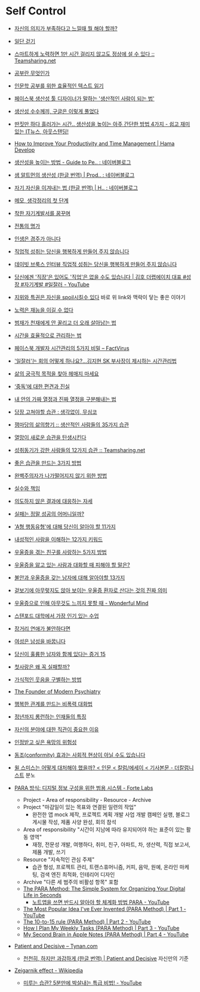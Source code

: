Self Control
============
* [자신의 의지가 부족하다고 느낄때 뭘 해야 할까?](http://newspeppermint.com/2015/03/30/willpowerisntenough/)
* [일단 걷기](http://www.huffingtonpost.kr/mintae-kim/story_b_6989244.html)
* [스마트하게 노력하면 1만 시간 걸리지 않고도 정상에 설 수 있다 :: Teamsharing.net](https://teamsharing.net/151)
* [공부란 무엇인가](http://ppss.kr/archives/44596)
* [인문학 공부를 위한 효율적인 텍스트 읽기](http://slownews.kr/40821)
* [페이스북 생산성 툴 디자이너가 말하는 '생산적인 사람이 되는 법'](http://www.huffingtonpost.kr/2015/05/19/story_n_7310890.html)
* [생산성 수수께끼, 구글은 이렇게 풀었다](http://news.joins.com/article/21212332)
* [딴짓만 하다 흘러가는 시간.. 생산성을 높이는 아주 간단한 방법 4가지 - 쉽고 재미있는 IT뉴스, 아웃스탠딩!](https://outstanding.kr/time20230321)
* [How to Improve Your Productivity and Time Management | Hama Develop](https://www.hamadevelop.me/time/)
* [생산성을 높이는 방법 - Guide to Pe.. : 네이버블로그](https://blog.naver.com/bizucafe/223071723556)
* [샘 알트먼의 생산성 (한글 번역) | Prod.. : 네이버블로그](https://blog.naver.com/bizucafe/223108381378)
* [자기 자신을 이겨내는 법 (한글 번역) | H.. : 네이버블로그](https://blog.naver.com/bizucafe/223072083549)
* [메모, 생각정리의 첫 단계](http://ppss.kr/archives/37385)
* [착한 자기계발서를 꿈꾸며](http://ppss.kr/archives/20017)
* [전통의 명가](http://ppss.kr/archives/46738)
* [인생은 경주가 아니다](http://ppss.kr/archives/23996)
* [직업적 성취는 당신을 행복하게 만들어 주지 않습니다](http://ppss.kr/archives/48629)
* [데이빗 브룩스 인터뷰 직업적 성취는 당신을 행복하게 만들어 주지 않습니다](http://newspeppermint.com/2015/04/19/road-to-character/)
* [당신에겐 '직장'은 있어도 '직업'은 없을 수도 있습니다 | 김호 더랩에이치 대표 #성장 #자기계발 #일잘러 - YouTube](https://www.youtube.com/watch?v=600GX4LtZe4)
* [지위와 특권은 자신을 spoil시킬수 있다](https://www.linkedin.com/posts/soojung-shin-30398b75_%EC%A7%80%EC%9C%84%EC%99%80-%ED%8A%B9%EA%B6%8C%EC%9D%80-%EC%9E%90%EC%8B%A0%EC%9D%84-spoil%EC%8B%9C%ED%82%AC%EC%88%98-%EC%9E%88%EB%8B%A4-1-%EC%96%BC%EB%A7%88%EC%A0%84-%EB%AF%B8%EA%B5%AD%EC%97%90%EC%84%9C-activity-7027787685809332224-5AJd/) 바로 위 link와 맥락이 닿는 좋은 이야기
* [노력은 재능을 이길 수 없다](http://www.huffingtonpost.kr/wonseok-lee/story_b_7683792.html)
* [범재가 천재에게 안 꿀리고 더 오래 살아남는 법](https://drive.google.com/open?id=1b4vXBDB-8qwDedwVkB_mzMoJR7fnNDbn)
* [시간을 효율적으로 관리하는 법](http://ppss.kr/archives/52698)
* [페이스북 개발자 시간관리의 5가지 비밀 – FactVirus](https://factvirus.co.kr/archives/22052)
* ['일잘러'는 회의 어떻게 하나요?…김지현 SK 부사장이 제시하는 시간관리법](https://www.bloter.net/newsView/blt202204290052)
* [삶의 궁극적 목적을 찾아 헤매지 마세요](http://ppss.kr/archives/48575)
* [‘중독’에 대한 편견과 진실](http://ppss.kr/archives/55339)
* [내 안의 가짜 열정과 진짜 열정을 구분해내는 법](http://www.huffingtonpost.kr/polangpolang-/story_b_8192992.html)

* [당장 고쳐야할 습관 : 생각없이, 무심코](http://www.venturesquare.net/580721)
* [잼마당의 삶의향기 :: 생산적인 사람들의 35가지 습관](https://lifeshin.tistory.com/269)
* [열망이 새로운 습관을 탄생시킨다](https://blog.naver.com/justalive/220201060836)
* [성취동기가 강한 사람들의 12가지 습관 :: Teamsharing.net](https://teamsharing.net/152)
* [좋은 습관을 만드는 3가지 방법](http://moneyman.kr/archives/711)

* [완벽주의자가 나가떨어지지 않기 위한 방법](http://www.huffingtonpost.kr/2015/08/06/story_n_7945280.html)
* [실수와 책임](http://www.huffingtonpost.kr/soeun-lee/story_b_7112508.html)
* [의도하지 않은 결과에 대응하는 자세](http://www.huffingtonpost.kr/woojung-kim/story_b_7105664.html)
* [실패는 정말 성공의 어머니일까?](https://brunch.co.kr/@forpeople/38)

* ['A형 행동유형'에 대해 당신이 알아야 할 11가지](http://www.huffingtonpost.kr/2015/05/20/story_n_7339530.html)
* [내성적인 사람을 이해하는 12가지 키워드](http://www.huffingtonpost.kr/2015/04/24/story_n_7133818.html)
* [우울증을 겪는 친구를 사랑하는 5가지 방법](http://www.huffingtonpost.kr/mary-katherine-backstrom/depressed_b_6998340.html)
* [우울증을 앓고 있는 사람과 대화할 때 피해야 할 말은?](http://newspeppermint.com/2015/04/07/what-not-to-say-depression/)
* [불안과 우울증을 갖는 남자에 대해 알아야할 13가지](http://www.huffingtonpost.kr/2015/09/17/story_n_8150314.html)
* [겉보기에 아무렇지도 않아 보이는 우울증 환자로 산다는 것의 진짜 의미](https://www.huffingtonpost.kr/entry/story_kr_5c207f14e4b0407e907caca4)
* [우울증으로 인해 아무것도 느끼지 못할 때 - Wonderful Mind](https://wonderfulmind.co.kr/when-you-dont-feel-anything-during-depression/)

* [스탠포드 대학에서 가장 인기 있는 수업](http://newspeppermint.com/2015/04/05/stanfords-most-popular-class/)

* [장거리 연애가 불안하다면](http://www.huffingtonpost.kr/bogyoung-kim-/story_b_7002810.html)
* [여성은 남성을 바꿉니다](http://newspeppermint.com/2015/04/08/how-women-change-men/)
* [당신이 훌륭한 남자와 함께 있다는 증거 15](http://www.huffingtonpost.kr/james-michael-sama/story_b_7030042.html)
* [첫사랑은 왜 꼭 실패할까?](http://ppss.kr/archives/37367)

* [가식적인 웃음을 구별하는 방법](http://newspeppermint.com/2015/04/12/distinguish-fake-smiles/)
* [The Founder of Modern Psychiatry](http://www.historytoday.com/ray-cavanaugh/founder-modern-psychiatry)
* [행복한 관계를 만드는 비폭력 대화법](http://ppss.kr/archives/37381)

* [정년까지 롱런하는 인재들의 특징](http://www.econovill.com/news/articleView.html?idxno=228358)
* [자신의 분야에 대한 직관이 중요한 이유](http://ppss.kr/archives/28895)

* [인정받고 싶은 욕망의 위험성](http://ppss.kr/archives/37502)
* [동조(conformity) 효과는 사회적 현상이 아닐 수도 있습니다](http://newspeppermint.com/2015/05/05/conformity/)

* [윌 스미스는 어떻게 대처해야 했을까? < 인문 < 칼럼/에세이 < 기사본문 - 더칼럼니스트](https://www.thecolumnist.kr/news/articleView.html?idxno=927) 분노

* [PARA 방식: 디지털 정보 구성을 위한 범용 시스템 - Forte Labs](https://fortelabs.co/blog/para/)
  * Project - Area of responsibility - Resource - Archive
  * Project "마감일이 있는 목표와 연결된 일련의 작업"
    * 완전한 앱 mock 제작, 프로젝트 계획 개발 사업 개발 캠페인 실행, 블로그 게시물 작성, 제품 사양 완성, 회의 참석
  * Area of responsibility "시간이 지남에 따라 유지되어야 하는 표준이 있는 활동 영역"
    * 재정, 전문성 개발, 여행하다, 취미, 친구, 아파트, 차, 생산력, 직접 보고서, 제품 개발, 쓰기
  * Resource "지속적인 관심 주제"
    * 습관 형성, 프로젝트 관리, 트랜스휴머니즘, 커피, 음악, 원예, 온라인 마케팅, 검색 엔진 최적화, 인테리어 디자인
  * Archive "다른 세 범주의 비활성 항목" 포함
  * [The PARA Method: The Simple System for Organizing Your Digital Life in Seconds](https://fortelabs.com/blog/para/)
    * [노트앱을 쓰면 반드시 알아야 할 체계화 방법 PARA - YouTube](https://www.youtube.com/watch?v=lkRQuMIbFYc)
  * [The Most Popular Idea I've Ever Invented (PARA Method) | Part 1 - YouTube](https://www.youtube.com/watch?v=T6Mfl1OywM8)
  * [The 10-to-15 rule (PARA Method) | Part 2 - YouTube](https://www.youtube.com/watch?v=anexySaCsgU)
  * [How I Plan My Weekly Tasks (PARA Method) | Part 3 - YouTube](https://www.youtube.com/watch?v=MyWmGDnWhjE)
  * [My Second Brain in Apple Notes (PARA Method) | Part 4 - YouTube](https://www.youtube.com/watch?v=fioLhb1U4J0)

* [Patient and Decisive – Tynan.com](https://tynan.com/patient/)
  * [천천히, 하지만 과감하게 (한글 번역) | Patient and Decisive](https://blog.naver.com/bizucafe/223103215049) 자신만의 기준

* [Zeigarnik effect - Wikipedia](https://en.wikipedia.org/wiki/Zeigarnik_effect)
  * [미루는 습관? 5분만에 박살내는 특급 비법! - YouTube](https://www.youtube.com/watch?v=GPt5BA2gz0s&t=201s)

